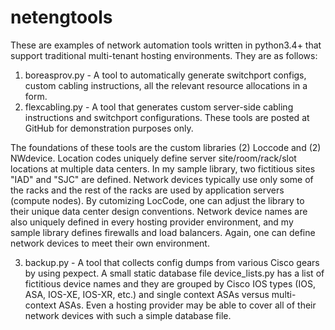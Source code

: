 # netengtools
These are examples of network automation tools written in python3.4+ that support traditional multi-tenant hosting environments. They are as follows:

1. boreasprov.py - A tool to automatically generate switchport configs, custom cabling instructions, all the relevant resource allocations in a form.
2. flexcabling.py - A tool that generates custom server-side cabling instructions and switchport configurations.
These tools are posted at GitHub for demonstration purposes only.

The foundations of these tools are the custom libraries (2) Loccode and (2) NWdevice. Location codes uniquely define server site/room/rack/slot locations at multiple data centers. In my sample library, two fictitious sites "IAD" and "SJC" are defined. Network devices typically use only some of the racks and the rest of the racks are used by application servers (compute nodes). By cutomizing LocCode, one can adjust the library to their unique data center design conventions. Network device names are also uniquely defined in every hosting provider environment, and my sample library defines firewalls and load balancers. Again, one can define network devices to meet their own environment.

3. backup.py - A tool that collects config dumps from various Cisco gears by using pexpect. A small static database file device_lists.py has a list of fictitious device names and they are grouped by Cisco IOS types (IOS, ASA, IOS-XE, IOS-XR, etc.) and single context ASAs versus multi-context ASAs. Even a hosting provider may be able to cover all of their network devices with such a simple database file. 

